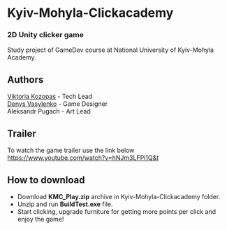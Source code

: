 # Kyiv-Mohyla-Clickacademy
### 2D Unity clicker game

Study project of GameDev course at National University of Kyiv-Mohyla Academy. 

## Authors
[Viktoria Kozopas](https://github.com/vikachuu) - Tech Lead  
[Denys Vasylenko](https://github.com/flintojkee) - Game Designer  
Aleksandr Pugach - Art Lead  

## Trailer
To watch the game trailer use the link below  
https://www.youtube.com/watch?v=hNJm3LFPi1Q&t

## How to download
* Download **KMC_Play.zip** archive in Kyiv-Mohyla-Clickacademy folder.  
* Unzip and run **BuildTest.exe** file.  
* Start clicking, upgrade furniture for getting more points per click and enjoy the game! 
